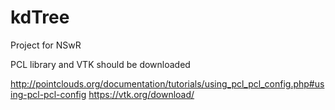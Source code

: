 # kdTree
Project for NSwR

PCL library and VTK should be downloaded

http://pointclouds.org/documentation/tutorials/using_pcl_pcl_config.php#using-pcl-pcl-config
https://vtk.org/download/
